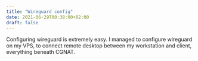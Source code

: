 ```yaml
---
title: "Wireguard config"
date: 2021-06-29T00:38:00+02:00
draft: false
---
```


Configuring wireguard is extremely easy.
I managed to configure wireguard on my VPS, to connect remote desktop
between my workstation and client, everything beneath CGNAT. 
